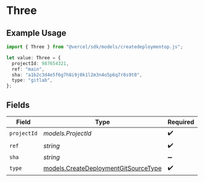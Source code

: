 # Three

## Example Usage

```typescript
import { Three } from "@vercel/sdk/models/createdeploymentop.js";

let value: Three = {
  projectId: 987654321,
  ref: "main",
  sha: "a1b2c3d4e5f6g7h8i9j0k1l2m3n4o5p6q7r8s9t0",
  type: "gitlab",
};
```

## Fields

| Field                                                                              | Type                                                                               | Required                                                                           | Description                                                                        | Example                                                                            |
| ---------------------------------------------------------------------------------- | ---------------------------------------------------------------------------------- | ---------------------------------------------------------------------------------- | ---------------------------------------------------------------------------------- | ---------------------------------------------------------------------------------- |
| `projectId`                                                                        | *models.ProjectId*                                                                 | :heavy_check_mark:                                                                 | N/A                                                                                | 987654321                                                                          |
| `ref`                                                                              | *string*                                                                           | :heavy_check_mark:                                                                 | N/A                                                                                | main                                                                               |
| `sha`                                                                              | *string*                                                                           | :heavy_minus_sign:                                                                 | N/A                                                                                | a1b2c3d4e5f6g7h8i9j0k1l2m3n4o5p6q7r8s9t0                                           |
| `type`                                                                             | [models.CreateDeploymentGitSourceType](../models/createdeploymentgitsourcetype.md) | :heavy_check_mark:                                                                 | N/A                                                                                |                                                                                    |